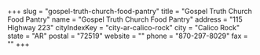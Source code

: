 +++
slug = "gospel-truth-church-food-pantry"
title = "Gospel Truth Church Food Pantry"
name = "Gospel Truth Church Food Pantry"
address = "115 Highway 223"
cityIndexKey = "city-ar-calico-rock"
city = "Calico Rock"
state = "AR"
postal = "72519"
website = ""
phone = "870-297-8029"
fax = ""
+++
